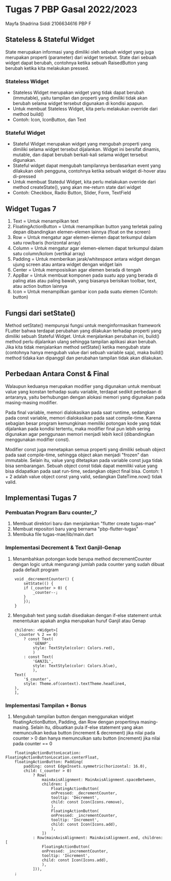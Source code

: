 # Tugas 7 PBP Gasal 2022/2023

Mayfa Shadrina Siddi
2106634616
PBP F

## Stateless & Stateful Widget

State merupakan informasi yang dimiliki oleh sebuah widget yang juga merupakan properti (parameter) dari widget tersebut. State dari sebuah widget dapat berubah, contohnya ketika sebuah RaisedButton yang berubah ketika kita melakukan pressed.

### Stateless Widget
- Stateless Widget merupakan widget yang tidak dapat berubah (immutable), yaitu tampilan dan properti yang dimiliki tidak akan berubah selama widget tersebut digunakan di kondisi apapun.
- Untuk membuat Stateless Widget, kita perlu melakukan override dari method build()
- Contoh: Icon, IconButton, dan Text

### Stateful Widget
- Stateful Widget merupakan widget yang mengubah properti yang dimiliki selama widget tersebut dijalankan. Widget ini bersifat dinamis, mutable, dan dapat berubah berkali-kali selama widget tersebut digunakan.
- Stateful widget dapat mengubah tampilannya berdasarkan event yang dilakukan oleh pengguna, contohnya ketika sebuah widget di-hover atau di-pressed
- Untuk membuat Statedul Widget, kita perlu melakukan override dari method createState(), yang akan me-return state dari widget
- Contoh: Checkbox, Radio Button, Slider, Form, TextField

## Widget Tugas 7
1. Text = Untuk menampilkan text
2. FloatingActionButton = Untuk menampilkan button yang terletak paling depan dibandingkan elemen-elemen lainnya (float on the screen)
3. Row = Untuk mengatur agar elemen-elemen dapat terkumpul dalam satu row/baris (horizontal array)
4. Column = Untuk mengatur agar elemen-elemen dapat terkumpul dalam satu column/kolom (vertikal array)
5. Padding = Untuk memberikan jarak/whitespace antara widget dengan ujung screen atau antara widget dengan widget lain
6. Center = Untuk memposisikan agar elemen berada di tengah
7. AppBar = Untuk membuat komponen pada suatu app yang berada di paling atas atau paling bawah, yang biasanya berisikan toolbar, text, atau action button lainnya
8. Icon = Untuk menampilkan gambar icon pada suatu elemen (Contoh: button)


## Fungsi dari setState()

Method setState() mempunyai fungsi untuk menginformasikan framework FLutter bahwa terdapat perubahan yang dilakukan terhadap properti yang dimiliki sebuah Stateful Widget. Untuk menjalankan perubahan ini, build() method perlu dijalankan ulang sehingga tampilan aplikasi akan berubah. Jika kita tidak menjalankan method setState() ketika mengubah state (contohnya hanya mengubah value dari sebuah variable saja), maka build() method tidaka kan dipanggil dan perubahan tampilan tidak akan dilakukan.

## Perbedaan Antara Const & Final

Walaupun keduanya merupakan modifier yang digunakan untuk membuat value yang konstan terhadap suatu variable, terdapat sedikit perbedaan di antaranya, yaitu berhubungan dengan alokasi memori yang digunakan pada masing-masing modifier.

Pada final variable, memori dialokasikan pada saat runtime, sedangkan pada const variable, memori dialokasikan pada saat compile-time. Karena sebagian besar program kemungkinan memiliki potongan kode yang tidak dijalankan pada kondisi tertentu, maka modifier final pun lebih sering digunakan agar penggunaan memori menjadi lebih kecil (dibandingkan menggunakan modifier const).

Modifier const juga menetapkan semua properti yang dimiliki sebuah object pada saat compile-time, sehingga object akan menjadi "frozen" dan immutable. Selain itu, value yang ditetapkan pada variable const juga tidak bisa sembarangan. Sebuah object const tidak dapat memiliki value yang bisa didapatkan pada saat run-time, sedangkan object final bisa. Contoh: 1 + 2 adalah value object const yang valid, sedangkan DateTime.now() tidak valid.

## Implementasi Tugas 7

### Pembuatan Program Baru counter_7

1. Membuat direktori baru dan menjalankan "flutter create tugas-mae"
2. Membuat repositori baru yang bernama "pbp-flutter-tugas"
3. Membuka file tugas-mae/lib/main.dart

### Implementasi Decrement & Text Ganjil-Genap

1. Menambahkan potongan kode berupa method decrementCounter dengan logic untuk mengurangi jumlah pada counter yang sudah dibuat pada default program

```shell
    void _decrementCounter() {
        setState(() {
        if (_counter > 0) {
            _counter--;
        }
        });
    }
```

2. Mengubah text yang sudah disediakan dengan if-else statement untuk menentukan apakah angka merupakan huruf Ganjil atau Genap

```shell
    children: <Widget>[
    (_counter % 2 == 0)
        ? const Text(
            'GENAP',
            style: TextStyle(color: Colors.red),
            )
        : const Text(
            'GANJIL',
            style: TextStyle(color: Colors.blue),
            ),
    Text(
        '$_counter',
        style: Theme.of(context).textTheme.headline4,
    ),
    ],
```

### Implementasi Tampilan + Bonus

1. Mengubah tampilan button dengan menggunakan widget floatingActionButton, Padding, dan Row dengan propertinya masing-masing. Selain itu, dibuatkan pula if-else statement yang akan memunculkan kedua button (increment & decrement) jika nilai pada counter > 0 dan hanya memunculkan satu button (increment) jika nilai pada counter == 0

```shell
    floatingActionButtonLocation: FloatingActionButtonLocation.centerFloat,
    floatingActionButton: Padding(
        padding: const EdgeInsets.symmetric(horizontal: 16.0),
        child: (_counter > 0)
            ? Row(
                mainAxisAlignment: MainAxisAlignment.spaceBetween,
                children: [
                    FloatingActionButton(
                    onPressed: _decrementCounter,
                    tooltip: 'Decrement',
                    child: const Icon(Icons.remove),
                    ),
                    FloatingActionButton(
                    onPressed: _incrementCounter,
                    tooltip: 'Increment',
                    child: const Icon(Icons.add),
                    ),
                ])
            : Row(mainAxisAlignment: MainAxisAlignment.end, children: [
                FloatingActionButton(
                onPressed: _incrementCounter,
                tooltip: 'Increment',
                child: const Icon(Icons.add),
                ),
            ])),
    ;
```